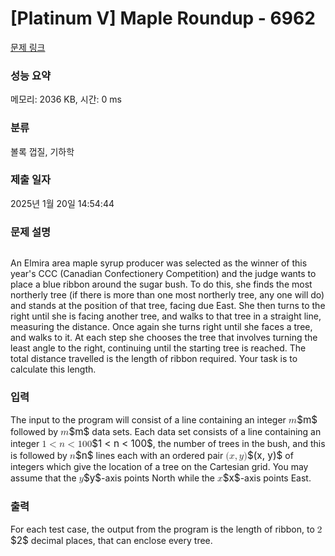 # [Platinum V] Maple Roundup - 6962 

[문제 링크](https://www.acmicpc.net/problem/6962) 

### 성능 요약

메모리: 2036 KB, 시간: 0 ms

### 분류

볼록 껍질, 기하학

### 제출 일자

2025년 1월 20일 14:54:44

### 문제 설명

<p style="text-align: center;"><img alt="" src="https://upload.acmicpc.net/de31e70e-f1e2-4192-91c1-0f1df9cd8f97/-/preview/"></p>

<p>An Elmira area maple syrup producer was selected as the winner of this year's CCC (Canadian Confectionery Competition) and the judge wants to place a blue ribbon around the sugar bush. To do this, she finds the most northerly tree (if there is more than one most northerly tree, any one will do) and stands at the position of that tree, facing due East. She then turns to the right until she is facing another tree, and walks to that tree in a straight line, measuring the distance. Once again she turns right until she faces a tree, and walks to it. At each step she chooses the tree that involves turning the least angle to the right, continuing until the starting tree is reached. The total distance travelled is the length of ribbon required. Your task is to calculate this length.</p>

### 입력 

 <p>The input to the program will consist of a line containing an integer <mjx-container class="MathJax" jax="CHTML" style="font-size: 109%; position: relative;"><mjx-math class="MJX-TEX" aria-hidden="true"><mjx-mi class="mjx-i"><mjx-c class="mjx-c1D45A TEX-I"></mjx-c></mjx-mi></mjx-math><mjx-assistive-mml unselectable="on" display="inline"><math xmlns="http://www.w3.org/1998/Math/MathML"><mi>m</mi></math></mjx-assistive-mml><span aria-hidden="true" class="no-mathjax mjx-copytext">$m$</span></mjx-container> followed by <mjx-container class="MathJax" jax="CHTML" style="font-size: 109%; position: relative;"><mjx-math class="MJX-TEX" aria-hidden="true"><mjx-mi class="mjx-i"><mjx-c class="mjx-c1D45A TEX-I"></mjx-c></mjx-mi></mjx-math><mjx-assistive-mml unselectable="on" display="inline"><math xmlns="http://www.w3.org/1998/Math/MathML"><mi>m</mi></math></mjx-assistive-mml><span aria-hidden="true" class="no-mathjax mjx-copytext">$m$</span></mjx-container> data sets. Each data set consists of a line containing an integer <mjx-container class="MathJax" jax="CHTML" style="font-size: 109%; position: relative;"><mjx-math class="MJX-TEX" aria-hidden="true"><mjx-mn class="mjx-n"><mjx-c class="mjx-c31"></mjx-c></mjx-mn><mjx-mo class="mjx-n" space="4"><mjx-c class="mjx-c3C"></mjx-c></mjx-mo><mjx-mi class="mjx-i" space="4"><mjx-c class="mjx-c1D45B TEX-I"></mjx-c></mjx-mi><mjx-mo class="mjx-n" space="4"><mjx-c class="mjx-c3C"></mjx-c></mjx-mo><mjx-mn class="mjx-n" space="4"><mjx-c class="mjx-c31"></mjx-c><mjx-c class="mjx-c30"></mjx-c><mjx-c class="mjx-c30"></mjx-c></mjx-mn></mjx-math><mjx-assistive-mml unselectable="on" display="inline"><math xmlns="http://www.w3.org/1998/Math/MathML"><mn>1</mn><mo><</mo><mi>n</mi><mo><</mo><mn>100</mn></math></mjx-assistive-mml><span aria-hidden="true" class="no-mathjax mjx-copytext">$1 < n < 100$</span></mjx-container>, the number of trees in the bush, and this is followed by <mjx-container class="MathJax" jax="CHTML" style="font-size: 109%; position: relative;"><mjx-math class="MJX-TEX" aria-hidden="true"><mjx-mi class="mjx-i"><mjx-c class="mjx-c1D45B TEX-I"></mjx-c></mjx-mi></mjx-math><mjx-assistive-mml unselectable="on" display="inline"><math xmlns="http://www.w3.org/1998/Math/MathML"><mi>n</mi></math></mjx-assistive-mml><span aria-hidden="true" class="no-mathjax mjx-copytext">$n$</span></mjx-container> lines each with an ordered pair <mjx-container class="MathJax" jax="CHTML" style="font-size: 109%; position: relative;"><mjx-math class="MJX-TEX" aria-hidden="true"><mjx-mo class="mjx-n"><mjx-c class="mjx-c28"></mjx-c></mjx-mo><mjx-mi class="mjx-i"><mjx-c class="mjx-c1D465 TEX-I"></mjx-c></mjx-mi><mjx-mo class="mjx-n"><mjx-c class="mjx-c2C"></mjx-c></mjx-mo><mjx-mi class="mjx-i" space="2"><mjx-c class="mjx-c1D466 TEX-I"></mjx-c></mjx-mi><mjx-mo class="mjx-n"><mjx-c class="mjx-c29"></mjx-c></mjx-mo></mjx-math><mjx-assistive-mml unselectable="on" display="inline"><math xmlns="http://www.w3.org/1998/Math/MathML"><mo stretchy="false">(</mo><mi>x</mi><mo>,</mo><mi>y</mi><mo stretchy="false">)</mo></math></mjx-assistive-mml><span aria-hidden="true" class="no-mathjax mjx-copytext">$(x, y)$</span></mjx-container> of integers which give the location of a tree on the Cartesian grid. You may assume that the <mjx-container class="MathJax" jax="CHTML" style="font-size: 109%; position: relative;"><mjx-math class="MJX-TEX" aria-hidden="true"><mjx-mi class="mjx-i"><mjx-c class="mjx-c1D466 TEX-I"></mjx-c></mjx-mi></mjx-math><mjx-assistive-mml unselectable="on" display="inline"><math xmlns="http://www.w3.org/1998/Math/MathML"><mi>y</mi></math></mjx-assistive-mml><span aria-hidden="true" class="no-mathjax mjx-copytext">$y$</span></mjx-container>-axis points North while the <mjx-container class="MathJax" jax="CHTML" style="font-size: 109%; position: relative;"><mjx-math class="MJX-TEX" aria-hidden="true"><mjx-mi class="mjx-i"><mjx-c class="mjx-c1D465 TEX-I"></mjx-c></mjx-mi></mjx-math><mjx-assistive-mml unselectable="on" display="inline"><math xmlns="http://www.w3.org/1998/Math/MathML"><mi>x</mi></math></mjx-assistive-mml><span aria-hidden="true" class="no-mathjax mjx-copytext">$x$</span></mjx-container>-axis points East.</p>

### 출력 

 <p>For each test case, the output from the program is the length of ribbon, to <mjx-container class="MathJax" jax="CHTML" style="font-size: 109%; position: relative;"><mjx-math class="MJX-TEX" aria-hidden="true"><mjx-mn class="mjx-n"><mjx-c class="mjx-c32"></mjx-c></mjx-mn></mjx-math><mjx-assistive-mml unselectable="on" display="inline"><math xmlns="http://www.w3.org/1998/Math/MathML"><mn>2</mn></math></mjx-assistive-mml><span aria-hidden="true" class="no-mathjax mjx-copytext">$2$</span></mjx-container> decimal places, that can enclose every tree.</p>

